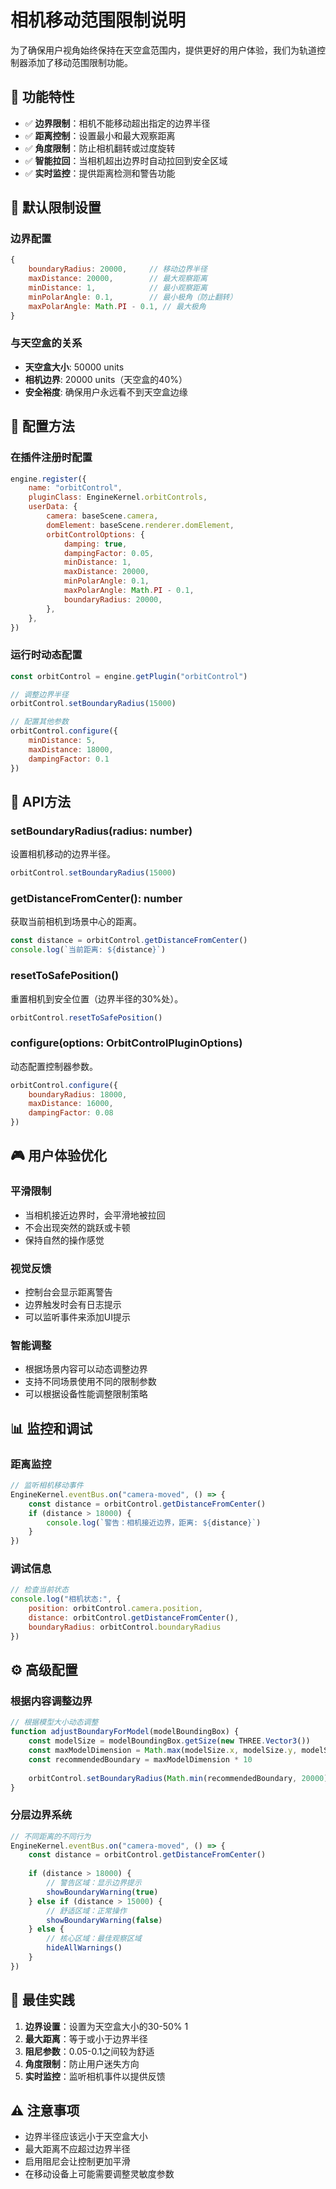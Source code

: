 # 相机移动范围限制说明

为了确保用户视角始终保持在天空盒范围内，提供更好的用户体验，我们为轨道控制器添加了移动范围限制功能。

## 🎯 功能特性

- ✅ **边界限制**：相机不能移动超出指定的边界半径
- ✅ **距离控制**：设置最小和最大观察距离
- ✅ **角度限制**：防止相机翻转或过度旋转
- ✅ **智能拉回**：当相机超出边界时自动拉回到安全区域
- ✅ **实时监控**：提供距离检测和警告功能

## 📐 默认限制设置

### 边界配置

```javascript
{
    boundaryRadius: 20000,     // 移动边界半径
    maxDistance: 20000,        // 最大观察距离
    minDistance: 1,            // 最小观察距离
    minPolarAngle: 0.1,        // 最小极角（防止翻转）
    maxPolarAngle: Math.PI - 0.1, // 最大极角
}
```

### 与天空盒的关系

- **天空盒大小**: 50000 units
- **相机边界**: 20000 units（天空盒的40%）
- **安全裕度**: 确保用户永远看不到天空盒边缘

## 🚀 配置方法

### 在插件注册时配置

```javascript
engine.register({
    name: "orbitControl",
    pluginClass: EngineKernel.orbitControls,
    userData: {
        camera: baseScene.camera,
        domElement: baseScene.renderer.domElement,
        orbitControlOptions: {
            damping: true,
            dampingFactor: 0.05,
            minDistance: 1,
            maxDistance: 20000,
            minPolarAngle: 0.1,
            maxPolarAngle: Math.PI - 0.1,
            boundaryRadius: 20000,
        },
    },
})
```

### 运行时动态配置

```javascript
const orbitControl = engine.getPlugin("orbitControl")

// 调整边界半径
orbitControl.setBoundaryRadius(15000)

// 配置其他参数
orbitControl.configure({
    minDistance: 5,
    maxDistance: 18000,
    dampingFactor: 0.1
})
```

## 📱 API方法

### setBoundaryRadius(radius: number)

设置相机移动的边界半径。

```javascript
orbitControl.setBoundaryRadius(15000)
```

### getDistanceFromCenter(): number

获取当前相机到场景中心的距离。

```javascript
const distance = orbitControl.getDistanceFromCenter()
console.log(`当前距离: ${distance}`)
```

### resetToSafePosition()

重置相机到安全位置（边界半径的30%处）。

```javascript
orbitControl.resetToSafePosition()
```

### configure(options: OrbitControlPluginOptions)

动态配置控制器参数。

```javascript
orbitControl.configure({
    boundaryRadius: 18000,
    maxDistance: 16000,
    dampingFactor: 0.08
})
```

## 🎮 用户体验优化

### 平滑限制

- 当相机接近边界时，会平滑地被拉回
- 不会出现突然的跳跃或卡顿
- 保持自然的操作感觉

### 视觉反馈

- 控制台会显示距离警告
- 边界触发时会有日志提示
- 可以监听事件来添加UI提示

### 智能调整

- 根据场景内容可以动态调整边界
- 支持不同场景使用不同的限制参数
- 可以根据设备性能调整限制策略

## 📊 监控和调试

### 距离监控

```javascript
// 监听相机移动事件
EngineKernel.eventBus.on("camera-moved", () => {
    const distance = orbitControl.getDistanceFromCenter()
    if (distance > 18000) {
        console.log(`警告：相机接近边界，距离: ${distance}`)
    }
})
```

### 调试信息

```javascript
// 检查当前状态
console.log("相机状态:", {
    position: orbitControl.camera.position,
    distance: orbitControl.getDistanceFromCenter(),
    boundaryRadius: orbitControl.boundaryRadius
})
```

## ⚙️ 高级配置

### 根据内容调整边界

```javascript
// 根据模型大小动态调整
function adjustBoundaryForModel(modelBoundingBox) {
    const modelSize = modelBoundingBox.getSize(new THREE.Vector3())
    const maxModelDimension = Math.max(modelSize.x, modelSize.y, modelSize.z)
    const recommendedBoundary = maxModelDimension * 10
  
    orbitControl.setBoundaryRadius(Math.min(recommendedBoundary, 20000))
}
```

### 分层边界系统

```javascript
// 不同距离的不同行为
EngineKernel.eventBus.on("camera-moved", () => {
    const distance = orbitControl.getDistanceFromCenter()
  
    if (distance > 18000) {
        // 警告区域：显示边界提示
        showBoundaryWarning(true)
    } else if (distance > 15000) {
        // 舒适区域：正常操作
        showBoundaryWarning(false)
    } else {
        // 核心区域：最佳观察区域
        hideAllWarnings()
    }
})
```

## 🎨 最佳实践

1. **边界设置**：设置为天空盒大小的30-50% 1
2. **最大距离**：等于或小于边界半径
3. **阻尼参数**：0.05-0.1之间较为舒适
4. **角度限制**：防止用户迷失方向
5. **实时监控**：监听相机事件以提供反馈

## ⚠️ 注意事项

- 边界半径应该远小于天空盒大小
- 最大距离不应超过边界半径
- 启用阻尼会让控制更加平滑
- 在移动设备上可能需要调整灵敏度参数
